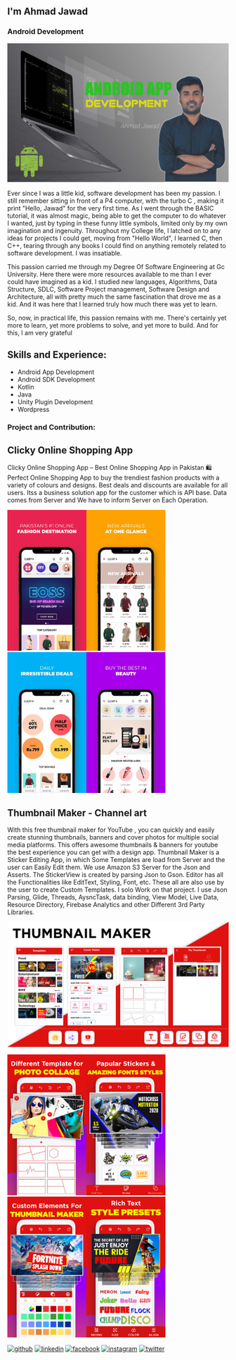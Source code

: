 ## I'm Ahmad Jawad
### Android Development
![Android Development](https://github.com/jaawaadz/jaawaadz/blob/main/20221208_160422.jpg)

Ever since I was a little kid, software development has been my passion. I still remember sitting in front of a P4 computer, with the turbo C , making it print "Hello, Jawad" for the very first time. As I went through the BASIC tutorial, it was almost magic, being able to get the computer to do whatever I wanted, just by typing in these funny little symbols, limited only by my own imagination and ingenuity. Throughout my College life, I latched on to any ideas for projects I could get, moving from "Hello World", I learned C, then C++, tearing through any books I could find on anything remotely related to software development. I was insatiable.

This passion carried me through my Degree Of Software Engineering at Gc University. Here there were more resources available to me than I ever could have imagined as a kid. I studied new languages, Algorithms, Data Structure, SDLC, Software Project management, Software Design and Architecture, all with pretty much the same fascination that drove me as a kid. And it was here that I learned truly how much there was yet to learn.

So, now, in practical life, this passion remains with me. There's certainly yet more to learn, yet more problems to solve, and yet more to build. And for this, I am very grateful

## Skills and Experience: 
* Android App Development
* Android SDK Development
* Kotlin
* Java
* Unity Plugin Development
* Wordpress 

### Project and Contribution: 

## Clicky Online Shopping App
Clicky Online Shopping App – Best Online Shopping App in Pakistan
🛍️ Perfect Online Shopping App to buy the trendiest fashion products with a variety of colours and designs. Best deals and discounts are available for all users. Itss a business solution app for the customer which is API base. Data comes from Server and We have to inform Server on Each Operation.

<img src="https://github.com/jaawaadz/jaawaadz/blob/main/click1.webp" width ="180"><img src="https://github.com/jaawaadz/jaawaadz/blob/main/clicky2.webp" width ="180"><img src="https://github.com/jaawaadz/jaawaadz/blob/main/clicky3.webp" width ="180"><img src="https://github.com/jaawaadz/jaawaadz/blob/main/clicky4.webp" width ="180">



## Thumbnail Maker - Channel art
With this free thumbnail maker for YouTube , you can quickly and easily create stunning thumbnails, banners and cover photos for multiple social media platforms. This offers awesome thumbnails & banners for youtube the best experience you can get with a design app. Thumbnail Maker is a Sticker Editing App, in which Some Templates are load from Server and the user can Easily Edit them. We use Amazon S3 Server for the Json and Asserts. The StickerView is created by parsing Json to Gson. Editor has all the Functionalities like EditText, Styling, Font, etc. These all are also use by the user to create Custom Templates. I solo Work on that project. I use Json Parsing, Glide, Threads, AysncTask, data binding, View Model, Live Data, Resource Directory, Firebase Analytics and other Different 3rd Party Libraries.



<img src="https://github.com/jaawaadz/jaawaadz/blob/main/thum1.webp" width ="720">

<img src="https://github.com/jaawaadz/jaawaadz/blob/main/thum2.webp" width ="180"><img src="https://github.com/jaawaadz/jaawaadz/blob/main/thum3.webp" width ="180"><img src="https://github.com/jaawaadz/jaawaadz/blob/main/thum4.webp" width ="180"><img src="https://github.com/jaawaadz/jaawaadz/blob/main/thu5.webp" width ="180">



[<img src='https://cdn.jsdelivr.net/npm/simple-icons@3.0.1/icons/github.svg' alt='github' height='40'>](https://github.com/jaawaadz)  [<img src='https://cdn.jsdelivr.net/npm/simple-icons@3.0.1/icons/linkedin.svg' alt='linkedin' height='40'>](https://www.linkedin.com/in/jaawaadz/)  [<img src='https://cdn.jsdelivr.net/npm/simple-icons@3.0.1/icons/facebook.svg' alt='facebook' height='40'>](https://www.facebook.com/jaawaadz)  [<img src='https://cdn.jsdelivr.net/npm/simple-icons@3.0.1/icons/instagram.svg' alt='instagram' height='40'>](https://www.instagram.com/jaawaadz/)  [<img src='https://cdn.jsdelivr.net/npm/simple-icons@3.0.1/icons/twitter.svg' alt='twitter' height='40'>](https://twitter.com/jaawaadz)  


